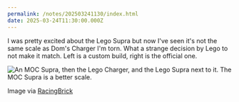 ```yaml
---
permalink: /notes/202503241130/index.html
date: 2025-03-24T11:30:00.000Z
---
```


I was pretty excited about the Lego Supra but now I've seen it's not the same scale as Dom's Charger I'm torn. What a strange decision by Lego to not make it match. Left is a custom build, right is the official one.

![An MOC Supra, then the Lego Charger, and the Lego Supra next to it. The MOC Supra is a better scale.](https://cdn.rknight.me/site/2025/lego-42204-supra-42111-charger-comparison.jpg)

Image via [RacingBrick](https://www.youtube.com/watch?v=OWkgKpzJP_I)